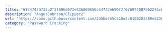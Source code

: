 ```yaml
---
title: "68747470733a2f2f696d672e736869656c64732e696f2f6769746875622f6c6963656e73652f416e6775734a6f686e736f6e2f436c697070657232"
description: "AngusJohnson/Clipper2"
url: "https://camo.githubusercontent.com/2d5be765c510e3c8108283489e523668c19049fe5d381a3633e63cddaea5a265/68747470733a2f2f696d672e736869656c64732e696f2f6769746875622f6c6963656e73652f416e6775734a6f686e736f6e2f436c697070657232"
category: "Password Cracking"
---
```

